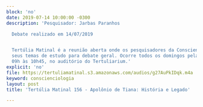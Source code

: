 ```yaml
---
block: 'no'
date: 2019-07-14 10:00:00 -0300
description: 'Pesquisador: Jarbas Paranhos

  Debate realizado em 14/07/2019


  Tertúlia Matinal é a reunião aberta onde os pesquisadores da Conscienciologia apresentam
  seus temas de estudo para debate geral. Ocorre todos os domingos pela manhã, das
  09h às 10h45, no auditório do Tertuliarium.'
explicit: 'no'
file: https://tertuliamatinal.s3.amazonaws.com/audios/g27AuPkIDqk.m4a
keyword: conscienciologia
layout: post
title: 'Tertúlia Matinal 156 - Apolônio de Tiana: História e Legado'

---
```

